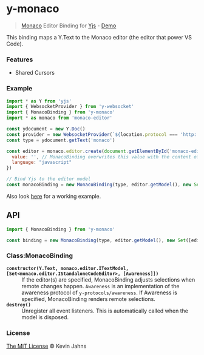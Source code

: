 # y-monaco
> [Monaco](https://microsoft.github.io/monaco-editor/index.html) Editor Binding for [Yjs](https://github.com/y-js/yjs) - [Demo](https://yjs-demos.now.sh/monaco/)

This binding maps a Y.Text to the Monaco editor (the editor that power VS Code).

### Features

* Shared Cursors

### Example

```js
import * as Y from 'yjs'
import { WebsocketProvider } from 'y-websocket'
import { MonacoBinding } from 'y-monaco'
import * as monaco from 'monaco-editor'

const ydocument = new Y.Doc()
const provider = new WebsocketProvider(`${location.protocol === 'http:' ? 'ws:' : 'wss:'}//localhost:1234`, 'monaco', ydocument)
const type = ydocument.getText('monaco')

const editor = monaco.editor.create(document.getElementById('monaco-editor'), {
  value: '', // MonacoBinding overwrites this value with the content of type
  language: "javascript"
})

// Bind Yjs to the editor model
const monacoBinding = new MonacoBinding(type, editor.getModel(), new Set([editor]), provider.awareness)
```

Also look [here](https://github.com/y-js/yjs-demos/tree/master/monaco) for a working example.

## API

```js
import { MonacoBinding } from 'y-monaco'

const binding = new MonacoBinding(type, editor.getModel(), new Set([editor]), provider.awareness)
```

### Class:MonacoBinding

<dl>
  <b><code>constructor(Y.Text, monaco.editor.ITextModel, [Set&lt;monaco.editor.IStandaloneCodeEditor&gt;, [Awareness]])</code></b>
  <dd>If the editor(s) are specified, MonacoBinding adjusts selections when remote changes happen. <code>Awareness</code> is an implementation of the awareness protocol of <code>y-protocols/awareness</code>. If Awareness is specified, MonacoBinding renders remote selections.</dd>
  <b><code>destroy()</code></b>
  <dd>Unregister all event listeners. This is automatically called when the model is disposed.</dd>
</dl>

### License

[The MIT License](./LICENSE) © Kevin Jahns